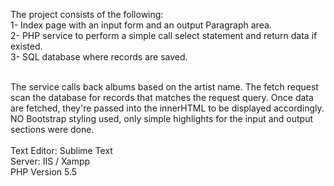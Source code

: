 The project consists of the following:<br>
1- Index page with an input form and an output Paragraph area. <br>
2- PHP service to perform a simple call select statement and return data if existed.<br>
3- SQL database where records are saved.<br><br>

The service calls back albums based on the artist name. The fetch request scan the database for records that matches the request query. Once data are fetched, they're passed into the innerHTML to be displayed accordingly. NO Bootstrap styling used, only simple highlights for the input and output sections were done.
<br><br>
Text Editor: Sublime Text<br>
Server: IIS / Xampp<br>
PHP Version 5.5<br>
